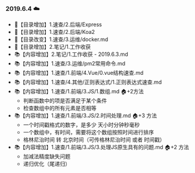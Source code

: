### 2019.6.4 ☁️

- 🚪【目录增加】1.速查/2.后端/Express
- 🚪【目录增加】1.速查/2.后端/Koa2
- 🚪【目录改变】1.速查/3.运维/docker.md
- 🚪【目录增加】2.笔记/1.工作收获
- 📚【内容增加】2.笔记/1.工作收获 - 2019.6.3.md
- 📚【内容增加】1.速查/3.运维/pm2常用命令.md
- 📚【内容增加】1.速查/1.前端/4.Vue/0.vue结构速查.md
- 📚【内容增加】1.速查/4.其他/正则表达式/1.正则表达式速查.md
- 📚【内容增加】1.速查/1.前端/3.JS/1.数组.md 🏠+2方法
  - 判断函数中的项是否满足于某个条件
  - 检查数组中的所有元素是否相等
- 📚【内容增加】1.速查/1.前端/3.JS/2.时间处理.md 🏠+3 方法
  - 一个时间戳格式的数字，是多少 天小时分钟秒毫秒
  - 一个数组中，有时间，需要将这个数组按照时间进行排序
  - 格林尼治时间 转 北京时间（可传格林尼治时间 或者 时间戳）
- 📚【内容增加】1.速查/1.前端/3.JS/3.处理JS原生具有的问题.md 🏠+2 方法
  - 加减法精度缺失问题
  - 递归优化（尾递归）